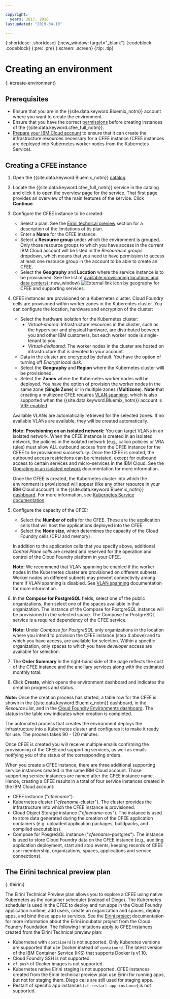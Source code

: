 ```yaml
---

copyright:
  years: 2017, 2018
lastupdated: "2019-04-10"

---
```


{:shortdesc: .shortdesc}
{:new_window: target="_blank"}
{:codeblock: .codeblock}
{:pre: .pre}
{:screen: .screen}
{:tip: .tip}

# Creating an environment
{: #create-environment}

## Prerequisites
* Ensure that you are in the {{site.data.keyword.Bluemix_notm}} account where you want to create the environment.
* Ensure that you have the correct [permissions](https://cloud.ibm.com/docs/cloud-foundry?topic=cloud-foundry-permissions
) before creating instances of the {{site.data.keyword.cfee_full_notm}}. 
* [Prepare your IBM Cloud account](https://cloud.ibm.com/docs/cloud-foundry/prepare-account.html) to ensure that it can create the infrastructure resources necessary for a CFEE instance (CFEE instances are deployed into Kubernetes worker nodes from the Kubernetes Service).  

## Creating a CFEE instance
1.  Open the {{site.data.keyword.Bluemix_notm}} [catalog](https://cloud.ibm.com/catalog).

2.  Locate the {{site.data.keyword.cfee_full_notm}} service in the catalog and click it to open the overview page for the service.  That first page provides an overview of the main features of the service. Click **Continue**.

3.  Configure the CFEE instance to be created:
    * Select a plan. See the [Eirini technical preview](https://cloud.ibm.com/docs/cloud-foundry?topic=cloud-foundry-create-environment#create-environment#eirini) section for a description of the limitations of tis plan.
    * Enter a **Name** for the CFEE instance.
    * Select a **Resource group** under which the environment is grouped. Only those resource groups to which you have access in the current IBM Cloud account will be listed in the _Resourouce groups_ dropdown, which means that you need to have permission to access at least one resource group in the account to be able to create an CFEE.
    * Select the **Geography** and **Location** where the service instance is to be provisioned. See the list of [available provisioning locations and data centers](https://cloud.ibm.com/catalog/docs/cloud-foundry/index.html#provisioning-targets){: new_window} ![External link icon](../icons/launch-glyph.svg "External link icon") by geography for CFEE and supporting services. 

4. CFEE instances are provisioned on a Kubernetes cluster. Cloud Foundry cells are provisoned within worker zones in the Kuberentes cluster. You can configure the location, hardware and encryption of the cluster:
    * Select the hardware isolation for the Kubernetes cluster:   
      * _Virtual-shared_: Infrastructure resources in the cluster, such as the hypervisor and physical hardware, are distributed between you and other IBM customers, but each worker node is single-tenant to you.
      * _Virtual-dedicated_: The worker nodes in the cluster are hosted on infrastructure that is devoted to your account.
    * Data in the cluster are encrypted by default. You have the option of turning off _Encrypt local disk_.
    * Select the **Geography** and **Region** where the Kubernetes cluster willl be provisioned.
    * Select the **Zones** where the Kubernetes worker nodes will be deployed. You have the option of provision the worker nodes in the same zone (**Single Zone**) or in multiple zones (**Multizone**).  **Note** that creating a multizone CFEE requires [VLAN spanning](https://cloud.ibm.com/docs/containers?topic=containers-subnets#vlan-spanning), which is also supported when the {{site.data.keyword.Bluemix_notm}} account is [VRF enabled](https://cloud.ibm.com/docs/infrastructure/direct-link/vrf-on-ibm-cloud.html#overview-of-virtual-routing-and-forwarding-vrf-on-ibm-cloud).
    
    Available VLANs are automatically retrieved for the selected zones. If no available VLANs are available, they will be created automatically.
    
    **Note: Provisioning on an isolated network:** You can target VLANs in an isolated network. When the CFEE instance is created in an isolated network, the policies in the isolated network (e.g., calico policies or VRA rules) must allow ALL outbound access from the CFEE instance for the CFEE to be provisioned successfully. Once the CFEE is created, the outbound access restrictions can be reinstated, except for outbound access to certain services and micro-services in the IBM Cloud.  See the [Operating in an isolated network](https://cloud.ibm.com/docs/cloud-foundry?topic=cloud-foundry-isolated-network#isolated-network) documentation for more information.
    
    Once the CFEE is created, the Kubernetes cluster into which the environment is provisioned will appear (like any other resource in your IBM Cloud account) in the {{site.data.keyword.Bluemix_notm}} [dashboard](https://cloud.ibm.com/catalog/dashboard/apps/). For more information, see [Kubernetes Service documentation](https://cloud.ibm.com/catalog/docs/containers/cs_why.html#cs_ov).

5.  Configure the capacity of the CFEE:
    * Select the **Number of cells** for the CFEE. These are the application cells that will host the applications deployed into the CFEE.  
    * Select the **Node size**, which determines the capacity of the Cloud Foundry cells (CPU and memory) .
    
    In addition to the application cells that you specify above, additional _Control Plane cells_ are created and reserved for the operation and control of the Cloud Foundry platform in your CFEE. 

    **Note:** We recommend that VLAN spanning be enabled if the worker nodes in the Kubernetes cluster are provisioned on different subnets.  Worker nodes on different subnets may prevent connectivity among them if VLAN spanning is disabled.  See [VLAN spanning](https://cloud.ibm.com/catalog/docs/containers/cs_subnets.html#vlan-spanning) documentation for more information.

6.  In the **Compose for PostgreSQL** fields, select one of the public organizations, then select one of the spaces available in that organization. The instance of the Compose for PostgreSQL instance will be provisioned in the selected space. The Compose for PostgreSQL service is a required dependency of the CFEE service.

    **Note:** Under _Compose for PostgreSQL_ only organizations in the location where you intend to provision the CFEE instance (step 4 above) and to which you have access, are available for selection.  Within a specific organization, only spaces to which you have _developer_ access are available for selection. 

7.  The **Order Summary** in the right-hand side of the page reflects the cost of the CFEE instance and the ancillary services along with the estimated monthly total.

8.  Click **Create**, which opens the environment dashboard and indicates the creation progress and status.

**Note:** Once the creation process has started, a table row for the CFEE is shown in the {{site.data.keyword.Bluemix_notm}} dashboard, in the _Resource List_, and in the [Cloud Foundry Environments dashboard](https://cloud.ibm.com/dashboard/cloudfoundry?filter=cf_environments).  The status in the table row indicates when creation is completed.

The automated process that creates the environment deploys the infrastructure into a Kubernetes cluster and configures it to make it ready for use. The process takes 90 - 120 minutes.

Once CFEE is created you will receive multiple emails confirming the provisioning of the CFEE and supporting services, as well as emails notifying you of the status of the corresponding orders.

When you create a CFEE instance, there are three additional supporting service instances created in the same IBM Cloud account. Those supporting service instances are named after the CFEE instance name. Hence, creating a CFEE results in a total of four service instances created in the IBM Cloud account:
* CFEE instance ("_cfeename_").
* Kubernetes cluster ("_cfeename_-cluster"). The cluster provides the infrastructure into which the CFEE instance is provisioned.
* Cloud Object Storage instance ("_cfeename_-cos"). The instance is used to store data generated during the creation of the CFEE application containers (e.g. uploaded application packages, buildpacks, and compiled executables).
* Compose for PosgreSQL instance ("_cfeename_-postgres"). The instance is used to store Cloud Foundry data on the CFEE instance (e.g., auditing application deployment, start and stop events; keeping records of CFEE user membership, organizations, spaces, applications and service connections). 

## The Eirini technical preview plan
{: #eirini}

 The Eirini Technical Preview plan allows you to explore a CFEE using native Kubernetes as the container scheduler (instead of Diego). The Kubernetes scheduler is used in the CFEE to deploy and run apps in the Cloud Foundry application runtime, add users, create an organization and spaces, deploy apps, and bind those apps to services. See the [Eirini project](https://www.cloudfoundry.org/project-eirini/) documentation for more information about the Eirini incubator project from the Cloud Foundry Foundation.
 The following limitations apply to CFEE instances created from the Eirini Technical preview plan:
 
* Kubernetes with `containerd` is not supported. Only Kuberetes versions are supported that use Docker instead of `containerd`. The latest version of the IBM Container Service (IKS) that supports Docker is v1.10.
* Cloud Foundry SSH is not supported.
* `cf push` of Docker images is not supported.
* Kubernetes native Eirini staging is not supported. CFEE instances created from the Eirini technical preview plan use Eirini for running apps, but not for staging them. Diego cells are still used for staging apps.
* Restart of specific app instances (`cf restart-app-instance`) is not supported.

 
